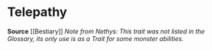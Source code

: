 ﻿---
id: '250'
name: Telepathy
rarity: Common
source: '[[DATABASE/source/Bestiary|Bestiary]]'
trait:
- Telepathy
type: Trait

---
# Telepathy

**Source** [[Bestiary]]
_Note from Nethys: This trait was not listed in the Glossary, its only use is as a Trait for some monster abilities._
